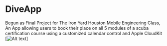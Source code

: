 # DiveApp
Begun as Final Project for The Iron Yard Houston Mobile Engineering Class, An App allowing users to book their place on all 5 modules of a scuba certification course using a customized calendar control and Apple CloudKit
[![Alt text](/relative/<screenshots>/https://github.com/jfo713/DiveApp/blob/screenshots/Screenshots/SimulatorScreenShot1.png "Optional Title")]
